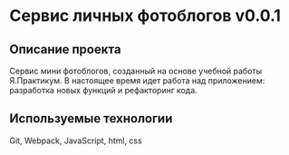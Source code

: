# Сервис личных фотоблогов v0.0.1

## Описание проекта
Сервис мини фотоблогов, созданный на основе учебной работы Я.Практикум.
В настоящее время идет работа над приложением: разработка новых функций и рефакторинг кода.

## Используемые технологии
Git, Webpack, JavaScript, html, css